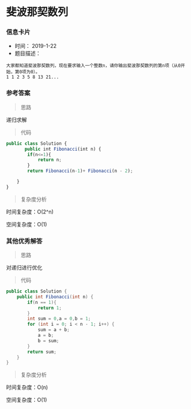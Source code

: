 # 斐波那契数列 

### 信息卡片 

- 时间： 2019-1-22
- 题目描述：

```
大家都知道斐波那契数列，现在要求输入一个整数n，请你输出斐波那契数列的第n项（从0开始，第0项为0）。
1 1 2 3 5 8 13 21...
```



### 参考答案

> 思路

递归求解




> 代码

```js
public class Solution {
       public int Fibonacci(int n) {
        if(n<=1){
            return n;
        }
        return Fibonacci(n-1)+ Fibonacci(n - 2);

    }
}
```



> 复杂度分析

时间复杂度：O(2^n)

空间复杂度：O(1)



### 其他优秀解答 

> 思路

对递归进行优化



> 代码

```java
public class Solution {
    public int Fibonacci(int n) {
        if(n == 1){
            return 1;
        }
        int sum = 0,a = 0,b = 1;
        for (int i = 0; i < n - 1; i++) {
            sum = a + b;
            a = b;
            b = sum;
        }
        return sum;
    }
}
```

> 复杂度分析

时间复杂度：O(n)

空间复杂度：O(1)

